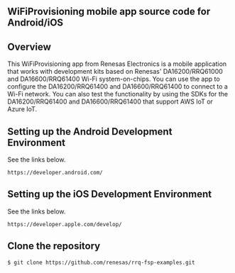 ## WiFiProvisioning mobile app source code for Android/iOS

## Overview

This WiFiProvisioning app from Renesas Electronics is a mobile application that works with development kits based on Renesas' DA16200/RRQ61000 and DA16600/RRQ61400 Wi-Fi system-on-chips.
You can use the app to configure the DA16200/RRQ61400 and DA16600/RRQ61400 to connect to a Wi-Fi network.
You can also test the functionality by using the SDKs for the DA16200/RRQ61400 and DA16600/RRQ61400 that support AWS IoT or Azure IoT.

## Setting up the Android Development Environment
See the links below.

```console
https://developer.android.com/
```

## Setting up the iOS Development Environment
See the links below.

```console
https://developer.apple.com/develop/
```


## Clone the repository

```console
$ git clone https://github.com/renesas/rrq-fsp-examples.git
```

